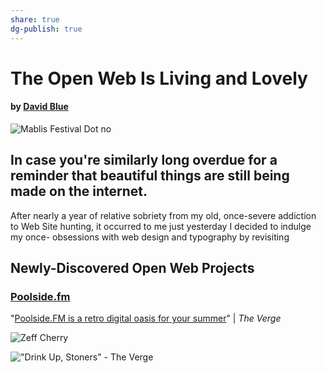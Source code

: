 ```yaml
---
share: true
dg-publish: true
---
```

# The Open Web Is Living and Lovely

#### by [David Blue](http://twitter.com/neoyokel)

![Mablis Festival Dot no](https://i.snap.as/SyC3Nsv.png)

## In case you're similarly long overdue for a reminder that beautiful things are still being made on the internet.

After nearly a year of relative sobriety from my old, once-severe addiction to Web Site hunting, it occurred to me just yesterday I decided to indulge my once- obsessions with web design and typography by revisiting 

## Newly-Discovered Open Web Projects

### [Poolside.fm](http://poolside.fm)

"[Poolside.FM is a retro digital oasis for your summer](https://www.theverge.com/2019/7/26/8931651/poolside-fm-website-retro-summer-80s-soundcloud-playlist)" | *The Verge*



![Zeff Cherry](https://i.snap.as/5Qq3Obi.png)



!["Drink Up, Stoners" - The Verge](https://i.snap.as/fFsPA91.jpg)
